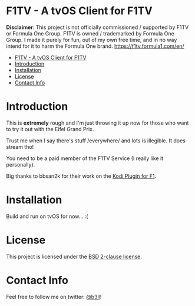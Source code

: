 # F1TV - A tvOS Client for F1TV

**Disclaimer**: This project is not officially commissioned / supported by F1TV or Formula One Group. F1TV is owned / trademarked by Formula One Group. I made it purely for fun, out of my own free time, and in no way intend for it to harm the Formula One brand. https://f1tv.formula1.com/en/

- [F1TV - A tvOS Client for F1TV](#f1tv---a-tvos-client-for-f1tv)
- [Introduction](#introduction)
- [Installation](#installation)
- [License](#license)
- [Contact Info](#contact-info)

# Introduction

This is **extremely** rough and I'm just throwing it up now for those who want to try it out with the Eifel Grand Prix.

Trust me when I say there's stuff /everywhere/ and lots is illegible. It does stream tho!

You need to be a paid member of the F1TV Service (I really like it personally).

Big thanks to bbsan2k for their work on the [Kodi Plugin for F1](https://github.com/bbsan2k/plugin.video.f1tv).

# Installation

Build and run on tvOS for now... :(

# License

This project is licensed under the [BSD 2-clause license](https://github.com/b3ll/Decomposed/blob/master/LICENSE).

# Contact Info

Feel free to follow me on twitter: [@b3ll](https://www.twitter.com/b3ll)!
